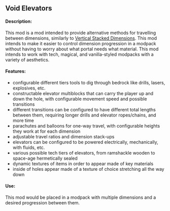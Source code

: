 ## Void Elevators
#### Description:
This mod is a mod intended to provide alternative methods for travelling between dimensions, similarly to [Vertical Stacked Dimensions](https://www.curseforge.com/minecraft/mc-mods/vertically-stacked-dimensions).
This mod intends to make it easier to control dimension progression in a modpack without having to worry about what portal needs what material.
This mod intends to work with tech, magical, and vanilla-styled modpacks with a variety of aesthetics.
#### Features:
* configurable different tiers tools to dig through bedrock like drills, lasers, explosives, etc.
* constructable elevator multiblocks that can carry the player up and down the hole, with configurable movement speed and possible transitions
* different transitions can be configured to have different total lengths between them, requiring longer drills and elevator ropes/chains, and more time
* parachutes and balloons for one-way travel, with configurable heights they work at for each dimension
* adjustable travel ratios and dimension stack-ups
* elevators can be configured to be powered electrically, mechanically, with fluids, etc.
* various possible tech tiers of elevators, from ramshackle wooden to space-age hermetically sealed
* dynamic textures of items in order to appear made of key materials
* inside of holes appear made of a texture of choice stretching all the way down
#### Use:
This mod would be placed in a modpack with multiple dimensions and a desired progression between them.
